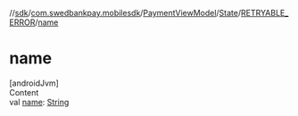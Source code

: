 //[sdk](../../../../../index.md)/[com.swedbankpay.mobilesdk](../../../index.md)/[PaymentViewModel](../../index.md)/[State](../index.md)/[RETRYABLE_ERROR](index.md)/[name](name.md)



# name  
[androidJvm]  
Content  
val [name](name.md): [String](https://kotlinlang.org/api/latest/jvm/stdlib/kotlin/-string/index.html)  



